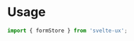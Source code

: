 <script lang="ts">
	import Preview from '$lib/components/Preview.svelte';
	import TextField from '$lib/components/TextField.svelte';

	import formStore from '$lib/stores/formStore.js';
</script>

<h1>Usage</h1>

```js
import { formStore } from 'svelte-ux';
```

